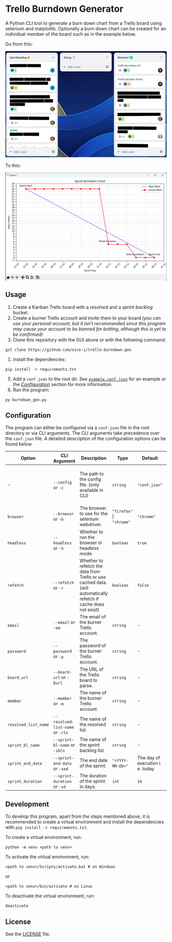 # Trello Burndown Generator

A Python CLI tool to generate a burn down chart from a Trello board using selenium and matplotlib. Optionally a burn down chart can be created for an individual member of the board such as in the example below.

Go from this:

![Trello Board](./docs/board-example.png)

To this:

![Burndown Chart](./docs/chart-example.png)

## Usage

1. Create a Kanban Trello board with a *resolved* and a *sprint backlog* bucket.
2. Create a burner Trello account and invite them to your board *(you can use your personal account, but it isn't recommended since this program may cause your account to be banned for botting, although this is yet to be confirmed)*
3. Clone this repository with the GUI above or with the following command:

```shell
git clone https://github.com/nico-i/trello-burndown-gen
```

1. install the dependencies:

```shell
pip install -r requirements.txt
```

5. Add a `conf.json` to the root dir. See [`example.conf.json`](./example.conf.json) for an example or the [*Configuration*](#configuration) section for more information.
6. Run the program:

```shell
py burndown_gen.py
```

## Configuration

The program can either be configured via a `conf.json` file in the root directory or via CLI arguments. The CLI arguments take precedence over the `conf.json` file. A detailed description of the configuration options can be found below.

| Option               | CLI Argument                     | Description                                                                                                      | Type                    | Default                          | Required                                             |
| -------------------- | -------------------------------- | ---------------------------------------------------------------------------------------------------------------- | ----------------------- | -------------------------------- | ---------------------------------------------------- |
| -                    | `--config` or `-c`               | The path to the config file. (only available in CLI)                                                             | `string`                | `"conf.json"`                        | Only required if not using default config file path. |
| `browser`            | `--browser` or `-b`              | The browser to use for the selenium webdriver.                                                                   | `"firefox"` \| `"chrome"`   | `"chrome"`                           | ✔️                                                    |
| `headless`           | `--headless` or `-h`             | Whether to run the browser in headless mode.                                                                     | `boolean`               | `true`                             | ✔️                                                    |
| `refetch`            | `--refetch` or `-r`              | Whether to refetch the data from Trello or use cached data. (will automatically refetch if cache does not exist) | `boolean`               | `false`                            | ✖️                                                    |
| `email`              | `--email` or `-em`               | The email of the burner Trello account.                                                                          | `string`                | -                                | ✔️                                                    |
| `password`           | `--password` or `-p`             | The password of the burner Trello account.                                                                       | `string`                | -                                | ✔️                                                    |
| `board_url`          | `--board-url` or `-burl`         | The URL of the Trello board to parse.                                                                            | `string`                | -                                | ✔️                                                    |
| `member`             | `--member` or `-m`               | The name of the burner Trello account.                                                                           | `string`                | -                                | ✖️                                                    |
| `resolved_list_name` | `--resolved-list-name` or `-rln` | The name of the resolved list.                                                                                   | `string`                | -                                | ✔️                                                    |
| `sprint_bl_name`     | `--sprint-bl-name` or `-sbln`    | The name of the sprint backlog list.                                                                             | `string`                | -                                | ✔️                                                    |
| `sprint_end_date`    | `--sprint-end-date` or `-sed`    | The end date of the sprint.                                                                                      | `"<YYYY-MM-DD>"` | The day of execution i. e. today | ✖️                                                    |
| `sprint_duration`    | `--sprint-duration` or `-sd`     | The duration of the sprint in days.                                                                              | `int`                   | `14`                               | ✖️                                                    |

## Development

To develop this program, apart from the steps mentioned above, it is recommended to create a virtual environment and install the dependencies with `pip install -r requirements.txt`.

To create a virtual environment, run:

```shell
python -m venv <path to venv>
```

To activate the virtual environment, run:

```shell
<path to venv>/Scripts/activate.bat # on Windows
```

or

```shell
<path to venv>/bin/activate # on Linux
```

To deactivate the virtual environment, run:

```shell
deactivate
```

## License

See the [LICENSE](LICENSE) file.
